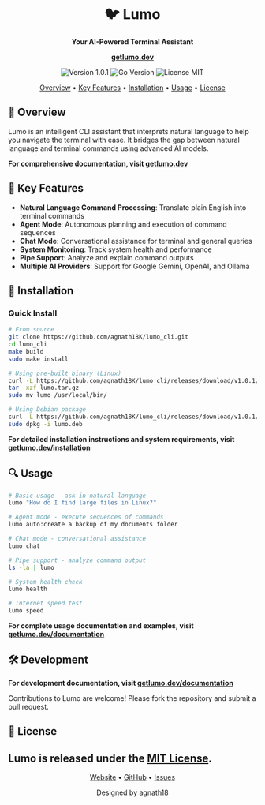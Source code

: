 <div align="center">
  <h1>🐦 Lumo</h1>
  <p><b>Your AI-Powered Terminal Assistant</b></p>

  <a href="https://getlumo.dev"><b>getlumo.dev</b></a>

  <p>
    <img src="https://img.shields.io/badge/version-1.0.1-blue.svg" alt="Version 1.0.1">
    <img src="https://img.shields.io/badge/go-%3E%3D1.22-00ADD8.svg" alt="Go Version">
    <img src="https://img.shields.io/badge/license-MIT-green.svg" alt="License MIT">
  </p>
</div>

<div align="center">
  <a href="#-overview">Overview</a> •
  <a href="#-key-features">Key Features</a> •
  <a href="#-installation">Installation</a> •
  <a href="#-usage">Usage</a> •
  <a href="#-license">License</a>
</div>

## 📖 Overview

Lumo is an intelligent CLI assistant that interprets natural language to help you navigate the terminal with ease. It bridges the gap between natural language and terminal commands using advanced AI models.

**For comprehensive documentation, visit [getlumo.dev](https://getlumo.dev)**


## 🌟 Key Features

- **Natural Language Command Processing**: Translate plain English into terminal commands
- **Agent Mode**: Autonomous planning and execution of command sequences
- **Chat Mode**: Conversational assistance for terminal and general queries
- **System Monitoring**: Track system health and performance
- **Pipe Support**: Analyze and explain command outputs
- **Multiple AI Providers**: Support for Google Gemini, OpenAI, and Ollama

## 🚀 Installation

### Quick Install

```bash
# From source
git clone https://github.com/agnath18K/lumo_cli.git
cd lumo_cli
make build
sudo make install

# Using pre-built binary (Linux)
curl -L https://github.com/agnath18K/lumo_cli/releases/download/v1.0.1/lumo_1.0.1_linux_amd64.tar.gz -o lumo.tar.gz
tar -xzf lumo.tar.gz
sudo mv lumo /usr/local/bin/

# Using Debian package
curl -L https://github.com/agnath18K/lumo_cli/releases/download/v1.0.1/lumo_1.0.1_amd64.deb -o lumo.deb
sudo dpkg -i lumo.deb
```

**For detailed installation instructions and system requirements, visit [getlumo.dev/installation](https://getlumo.dev/installation)**

## 🔍 Usage

```bash
# Basic usage - ask in natural language
lumo "How do I find large files in Linux?"

# Agent mode - execute sequences of commands
lumo auto:create a backup of my documents folder

# Chat mode - conversational assistance
lumo chat

# Pipe support - analyze command output
ls -la | lumo

# System health check
lumo health

# Internet speed test
lumo speed
```

**For complete usage documentation and examples, visit [getlumo.dev/documentation](https://getlumo.dev/documentation)**


## 🛠️ Development

**For development documentation, visit [getlumo.dev/documentation](https://getlumo.dev/documentation)**

Contributions to Lumo are welcome! Please fork the repository and submit a pull request.

## 📜 License

Lumo is released under the [MIT License](LICENSE).
---

<div align="center">
  <p>
    <a href="https://getlumo.dev">Website</a> •
    <a href="https://github.com/agnath18K/lumo_cli">GitHub</a> •
    <a href="https://github.com/agnath18K/lumo_cli/issues">Issues</a>
  </p>

  <p>Designed by <a href="https://github.com/agnath18K">agnath18</a></p>
</div>
